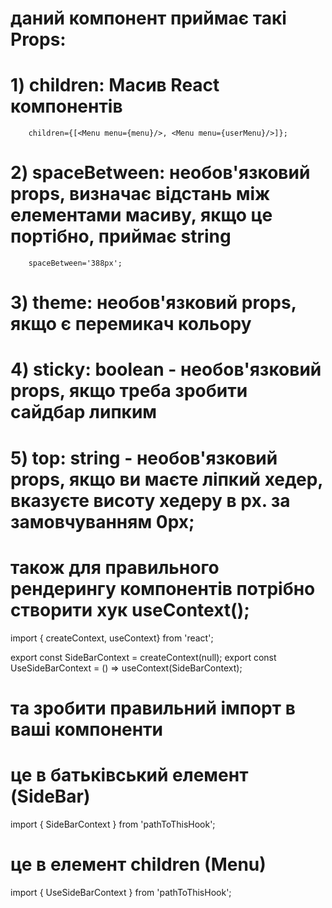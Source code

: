 # даний компонент приймає такі Props:

# 1) children: Масив React компонентів

        children={[<Menu menu={menu}/>, <Menu menu={userMenu}/>]};

# 2) spaceBetween: необов'язковий props, визначає відстань між елементами масиву, якщо це портібно, приймає string

        spaceBetween='388px';
# 3) theme: необов'язковий props, якщо є перемикач кольору

# 4) sticky: boolean - необов'язковий props, якщо треба зробити сайдбар липким

# 5) top: string - необов'язковий props, якщо ви маєте ліпкий хедер, вказуєте висоту хедеру в px. за замовчуванням 0px;

# також для правильного рендерингу компонентів потрібно створити хук useContext();

import { createContext, useContext} from 'react';

export const SideBarContext = createContext(null);
export const UseSideBarContext = () => useContext(SideBarContext);

# та зробити правильний імпорт в ваші компоненти

# це в батьківський елемент (SideBar)

import { SideBarContext } from 'pathToThisHook';

# це в елемент children (Menu)

import { UseSideBarContext } from 'pathToThisHook';
